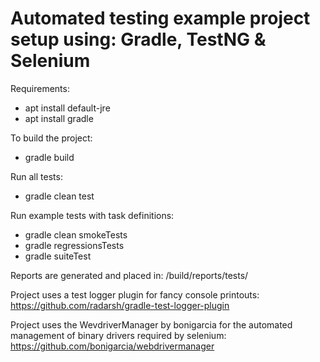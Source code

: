 # Automated testing example project setup using: Gradle, TestNG & Selenium

Requirements: 
- apt install default-jre
- apt install gradle

To build the project:
- gradle build

Run all tests:
- gradle clean test

Run example tests with task definitions:
- gradle clean smokeTests
- gradle regressionsTests
- gradle suiteTest

Reports are generated and placed in:
/build/reports/tests/

Project uses a test logger plugin for fancy console printouts:
https://github.com/radarsh/gradle-test-logger-plugin

Project uses the WevdriverManager by bonigarcia for the automated management of binary drivers required by selenium:
https://github.com/bonigarcia/webdrivermanager
